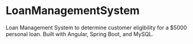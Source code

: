 # LoanManagementSystem
Loan Management System to determine customer eligibility for a $5000 personal loan. Built with Angular, Spring Boot, and MySQL.
